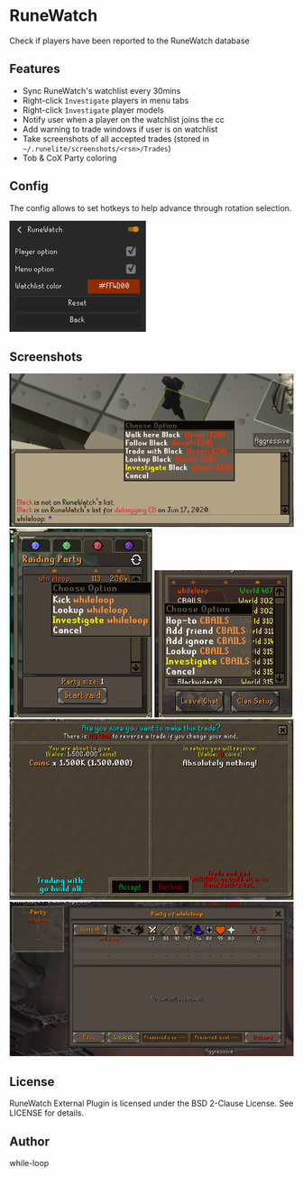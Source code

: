 RuneWatch
=========

Check if players have been reported to the RuneWatch database

Features
-----------

- Sync RuneWatch's watchlist every 30mins
- Right-click `Investigate` players in menu tabs
- Right-click `Investigate` player models
- Notify user when a player on the watchlist joins the cc
- Add warning to trade windows if user is on watchlist
- Take screenshots of all accepted trades (stored in `~/.runelite/screenshots/<rsn>/Trades`)
- Tob & CoX Party coloring

Config
------

The config allows to set hotkeys to help advance through rotation selection.

![Config Page](/assets/config.png "Config Page")

Screenshots
-----------

![player](/assets/player.png "player") ![cox](/assets/cox.png "cox") ![clan](/assets/clan.png "clan")  
![trade](/assets/trade.png "trade") ![tob](/assets/tob.png "tob")


License
-------
RuneWatch External Plugin is licensed under the BSD 2-Clause License. See LICENSE for details.

Author
------
while-loop